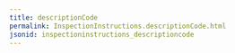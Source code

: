 ```yaml
---
title: descriptionCode
permalink: InspectionInstructions.descriptionCode.html
jsonid: inspectioninstructions_descriptioncode
---
```

